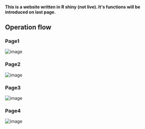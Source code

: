 #### This is a website written in R shiny (not live). It's functions will be introduced on last page.


## Operation flow
### Page1
![image](https://raw.githubusercontent.com/efef31016/subject/main/Statistics%20Computation/%E5%9C%961.png)
### Page2
![image](https://raw.githubusercontent.com/efef31016/subject/main/Statistics%20Computation/%E5%9C%962.png)
### Page3
![image](https://raw.githubusercontent.com/efef31016/subject/main/Statistics%20Computation/%E5%9C%963.png)
### Page4
![image](https://raw.githubusercontent.com/efef31016/subject/main/Statistics%20Computation/%E5%9C%964.png)
